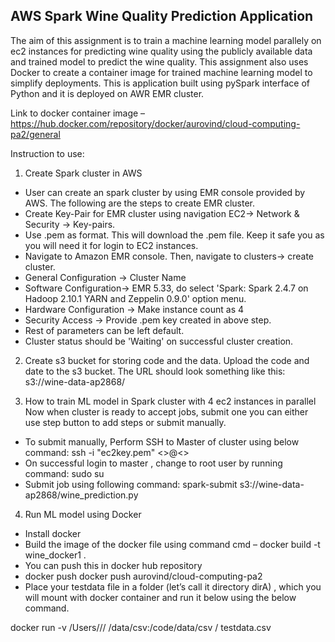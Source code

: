 ## AWS Spark Wine Quality Prediction Application


The aim of this assignment is to train a machine learning model parallely on ec2 instances for predicting wine quality using the publicly available data and trained model to predict the wine quality. This assignment also uses Docker to create a container image for trained machine learning model to simplify deployments. This is application built using pySpark interface of Python and it is deployed on AWR EMR cluster.


Link to docker container image –
https://hub.docker.com/repository/docker/aurovind/cloud-computing-pa2/general

Instruction to use:
1.	Create Spark cluster in AWS
- User can create an spark cluster by using EMR console provided by AWS. The following are the steps to create EMR cluster.
- Create Key-Pair for EMR cluster using navigation EC2-> Network & Security -> Key-pairs.
- Use .pem as format. This will download the .pem file. Keep it safe you as you will need it for login to EC2 instances.
- Navigate to Amazon EMR console. Then, navigate to clusters-> create cluster.
- General Configuration -> Cluster Name 
- Software Configuration-> EMR 5.33, do select 'Spark: Spark 2.4.7 on Hadoop 2.10.1 YARN and Zeppelin 0.9.0' option menu.
- Hardware Configuration -> Make instance count as 4
- Security Access -> Provide .pem key created in above step.
- Rest of parameters can be left default.
-	Cluster status should be 'Waiting' on successful cluster creation.

2.	Create s3 bucket for storing code and the data. Upload the code and date to the s3 bucket. The URL should look something like this:  s3://wine-data-ap2868/

3. How to train ML model in Spark cluster with 4 ec2 instances in parallel
Now when cluster is ready to accept jobs, submit one you can either use step button to add steps or submit manually.
-	To submit manually, Perform SSH to Master of cluster using below command:
        ssh -i "ec2key.pem" <<User>>@<<Public IPv4 DNS>>
-	On successful login to master , change to root user by running command: sudo su
-	Submit job using following command: spark-submit s3://wine-data-ap2868/wine_prediction.py


        
4. Run ML model using Docker
- Install docker 
- Build the image of the docker file using command cmd – docker build -t wine_docker1 .
- You can push this in docker hub repository
- docker push docker push aurovind/cloud-computing-pa2
- Place your testdata file in a folder (let’s call it directory dirA) , which you will mount with docker container and run it below using the below command.

docker run -v /Users/<username>/<path-to-folder>/<appname> /data/csv:/code/data/csv <username>/<user> testdata.csv






